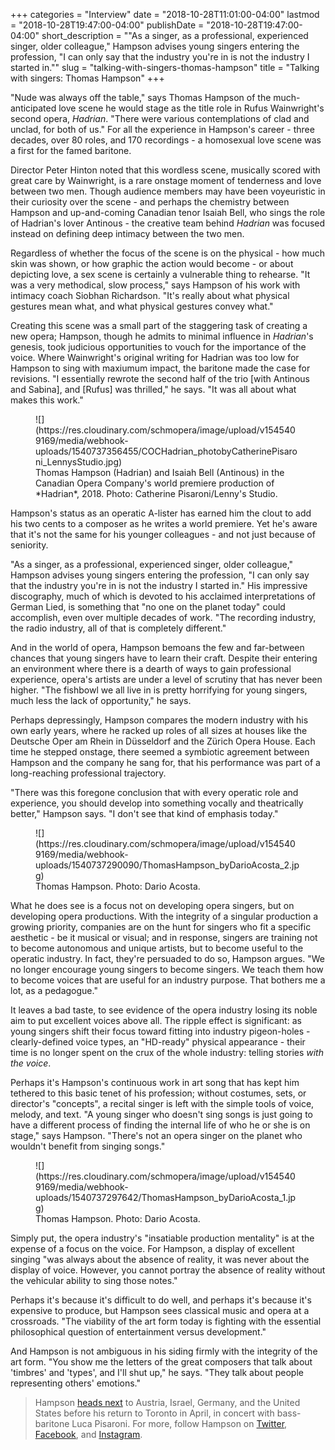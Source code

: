 +++
categories = "Interview"
date = "2018-10-28T11:01:00-04:00"
lastmod = "2018-10-28T19:47:00-04:00"
publishDate = "2018-10-28T19:47:00-04:00"
short_description = "\"As a singer, as a professional, experienced singer, older colleague,\" Hampson advises young singers entering the profession, \"I can only say that the industry you're in is not the industry I started in.\""
slug = "talking-with-singers-thomas-hampson"
title = "Talking with singers: Thomas Hampson"
+++

"Nude was always off the table," says Thomas Hampson of the much-anticipated love scene he would stage as the title role in Rufus Wainwright's second opera, *Hadrian*. "There were various contemplations of clad and unclad, for both of us." For all the experience in Hampson's career - three decades, over 80 roles, and 170 recordings - a homosexual love scene was a first for the famed baritone.

Director Peter Hinton noted that this wordless scene, musically scored with great care by Wainwright, is a rare onstage moment of tenderness and love between two men. Though audience members may have been voyeuristic in their curiosity over the scene - and perhaps the chemistry between Hampson and up-and-coming Canadian tenor Isaiah Bell, who sings the role of Hadrian's lover Antinous - the creative team behind *Hadrian* was focused instead on defining deep intimacy between the two men.

Regardless of whether the focus of the scene is on the physical - how much skin was shown, or how graphic the action would become - or about depicting love, a sex scene is certainly a vulnerable thing to rehearse. "It was a very methodical, slow process," says Hampson of his work with intimacy coach Siobhan Richardson. "It's really about what physical gestures mean what, and what physical gestures convey what."

Creating this scene was a small part of the staggering task of creating a new opera; Hampson, though he admits to minimal influence in *Hadrian*'s genesis, took judicious opportunities to vouch for the importance of the voice. Where Wainwright's original writing for Hadrian was too low for Hampson to sing with maxiumum impact, the baritone made the case for revisions. "I essentially rewrote the second half of the trio [with Antinous and Sabina], and [Rufus] was thrilled," he says. "It was all about what makes this work."

<figure data-type="image">
![](https://res.cloudinary.com/schmopera/image/upload/v1545409169/media/webhook-uploads/1540737356455/COCHadrian_photobyCatherinePisaroni_LennysStudio.jpg)
<figcaption>Thomas Hampson (Hadrian) and Isaiah Bell (Antinous) in the Canadian Opera Company's world premiere production of *Hadrian*, 2018. Photo: Catherine Pisaroni/Lenny's Studio.</figcaption>
</figure>

Hampson's status as an operatic A-lister has earned him the clout to add his two cents to a composer as he writes a world premiere. Yet he's aware that it's not the same for his younger colleagues - and not just because of seniority.

"As a singer, as a professional, experienced singer, older colleague," Hampson advises young singers entering the profession, "I can only say that the industry you're in is not the industry I started in." His impressive discography, much of which is devoted to his acclaimed interpretations of German Lied, is something that "no one on the planet today" could accomplish, even over multiple decades of work. "The recording industry, the radio industry, all of that is completely different."

And in the world of opera, Hampson bemoans the few and far-between chances that young singers have to learn their craft. Despite their entering an environment where there is a dearth of ways to gain professional experience, opera's artists are under a level of scrutiny that has never been higher. "The fishbowl we all live in is pretty horrifying for young singers, much less the lack of opportunity," he says.

Perhaps depressingly, Hampson compares the modern industry with his own early years, where he racked up roles of all sizes at houses like the Deutsche Oper am Rhein in Düsseldorf and the Zürich Opera House. Each time he stepped onstage, there seemed a symbiotic agreement between Hampson and the company he sang for, that his performance was part of a long-reaching professional trajectory. 

"There was this foregone conclusion that with every operatic role and experience, you should develop into something vocally and theatrically better," Hampson says. "I don't see that kind of emphasis today."

<figure data-type="image">
![](https://res.cloudinary.com/schmopera/image/upload/v1545409169/media/webhook-uploads/1540737290090/ThomasHampson_byDarioAcosta_2.jpg)
<figcaption>Thomas Hampson. Photo: Dario Acosta.</figcaption>
</figure>

What he does see is a focus not on developing opera singers, but on developing opera productions. With the integrity of a singular production a growing priority, companies are on the hunt for singers who fit a specific aesthetic - be it musical or visual; and in response, singers are training not to become autonomous and unique artists, but to become useful to the operatic industry. In fact, they're persuaded to do so, Hampson argues. "We no longer encourage young singers to become singers. We teach them how to become voices that are useful for an industry purpose. That bothers me a lot, as a pedagogue."

It leaves a bad taste, to see evidence of the opera industry losing its noble aim to put excellent voices above all. The ripple effect is significant: as young singers shift their focus toward fitting into industry pigeon-holes - clearly-defined voice types, an "HD-ready" physical appearance - their time is no longer spent on the crux of the whole industry: telling stories *with the voice*.

Perhaps it's Hampson's continuous work in art song that has kept him tethered to this basic tenet of his profession; without costumes, sets, or director's "concepts", a recital singer is left with the simple tools of voice, melody, and text. "A young singer who doesn't sing songs is just going to have a different process of finding the internal life of who he or she is on stage," says Hampson. "There's not an opera singer on the planet who wouldn't benefit from singing songs."

<figure data-type="image">
![](https://res.cloudinary.com/schmopera/image/upload/v1545409169/media/webhook-uploads/1540737297642/ThomasHampson_byDarioAcosta_1.jpg)
<figcaption>Thomas Hampson. Photo: Dario Acosta.</figcaption>
</figure>

Simply put, the opera industry's "insatiable production mentality" is at the expense of a focus on the voice. For Hampson, a display of excellent singing "was always about the absence of reality, it was never about the display of voice. However, you cannot portray the absence of reality without the vehicular ability to sing those notes."

Perhaps it's because it's difficult to do well, and perhaps it's because it's expensive to produce, but Hampson sees classical music and opera at a crossroads. "The viability of the art form today is fighting with the essential philosophical question of entertainment versus development."

And Hampson is not ambiguous in his siding firmly with the integrity of the art form. "You show me the letters of the great composers that talk about 'timbres' and 'types', and I'll shut up," he says. "They talk about people representing others' emotions."

>Hampson [heads next](https://thomashampson.com/category/calendar/) to Austria, Israel, Germany, and the United States before his return to Toronto in April, in concert with bass-baritone Luca Pisaroni. For more, follow Hampson on [Twitter](https://twitter.com/thomashampson), [Facebook](https://www.facebook.com/w.thomashampson/), and [Instagram](https://www.instagram.com/thomashampson/).
